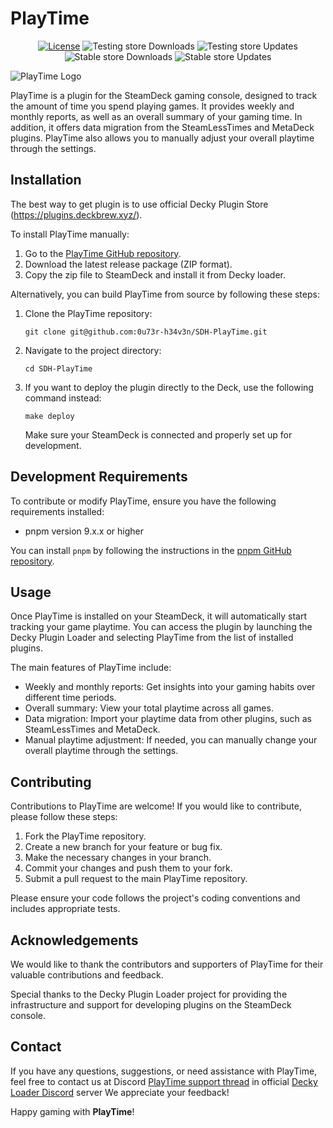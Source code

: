 # PlayTime

<div align="center">

  [![License](https://img.shields.io/badge/license-GPL--3.0--or--later-blue)](LICENSE)
  ![Testing store Downloads](https://img.shields.io/badge/dynamic/json?url=https://testing.deckbrew.xyz/plugins?query=PlayTime&query=$[:1].downloads&suffix=%20installs&label=Testing%20store%20downloads)
  ![Testing store Updates](https://img.shields.io/badge/dynamic/json?url=https://testing.deckbrew.xyz/plugins?query=PlayTime&query=$[:1].updates&suffix=%20installs&label=Testing%20store%20updates)
  ![Stable store Downloads](https://img.shields.io/badge/dynamic/json?url=https://plugins.deckbrew.xyz/plugins?query=PlayTime&query=$[:1].downloads&suffix=%20installs&label=Stable%20store%20downloads)
  ![Stable store Updates](https://img.shields.io/badge/dynamic/json?url=https://plugins.deckbrew.xyz/plugins?query=PlayTime&query=$[:1].updates&suffix=%20installs&label=Stable%20store%20updates)
</div>

![PlayTime Logo](assets/image.png)

PlayTime is a plugin for the SteamDeck gaming console, designed to track the amount of time you spend playing games. It provides weekly and monthly reports, as well as an overall summary of your gaming time. In addition, it offers data migration from the SteamLessTimes and MetaDeck plugins. PlayTime also allows you to manually adjust your overall playtime through the settings.

## Installation

The best way to get plugin is to use official Decky Plugin Store (https://plugins.deckbrew.xyz/).

To install PlayTime manually:

1. Go to the [PlayTime GitHub repository](https://github.com/your-username/PlayTime).
2. Download the latest release package (ZIP format).
3. Copy the zip file to SteamDeck and install it from Decky loader.

Alternatively, you can build PlayTime from source by following these steps:

1. Clone the PlayTime repository:
   ```shell
   git clone git@github.com:0u73r-h34v3n/SDH-PlayTime.git
   ```

2. Navigate to the project directory:
   ```shell
   cd SDH-PlayTime
   ```

3. If you want to deploy the plugin directly to the Deck, use the following command instead:
   ```shell
   make deploy
   ```

   Make sure your SteamDeck is connected and properly set up for development.

## Development Requirements

To contribute or modify PlayTime, ensure you have the following requirements installed:

* pnpm version 9.x.x or higher

You can install `pnpm` by following the instructions in the [pnpm GitHub repository](https://github.com/pnpm/pnpm).

## Usage

Once PlayTime is installed on your SteamDeck, it will automatically start tracking your game playtime. You can access the plugin by launching the Decky Plugin Loader and selecting PlayTime from the list of installed plugins.

The main features of PlayTime include:

* Weekly and monthly reports: Get insights into your gaming habits over different time periods.
* Overall summary: View your total playtime across all games.
* Data migration: Import your playtime data from other plugins, such as SteamLessTimes and MetaDeck.
* Manual playtime adjustment: If needed, you can manually change your overall playtime through the settings.

## Contributing

Contributions to PlayTime are welcome! If you would like to contribute, please follow these steps:

1. Fork the PlayTime repository.
2. Create a new branch for your feature or bug fix.
3. Make the necessary changes in your branch.
4. Commit your changes and push them to your fork.
5. Submit a pull request to the main PlayTime repository.

Please ensure your code follows the project's coding conventions and includes appropriate tests.

## Acknowledgements

We would like to thank the contributors and supporters of PlayTime for their valuable contributions and feedback.

Special thanks to the Decky Plugin Loader project for providing the infrastructure and support for developing plugins on the SteamDeck console.

## Contact

If you have any questions, suggestions, or need assistance with PlayTime, feel free to contact us at 
Discord [PlayTime support thread](https://discord.com/channels/960281551428522045/1087800823846813716) in official [Decky Loader 
Discord](https://discord.com/invite/U88fbeHyzt) server
We appreciate your feedback!

Happy gaming with **PlayTime**!
